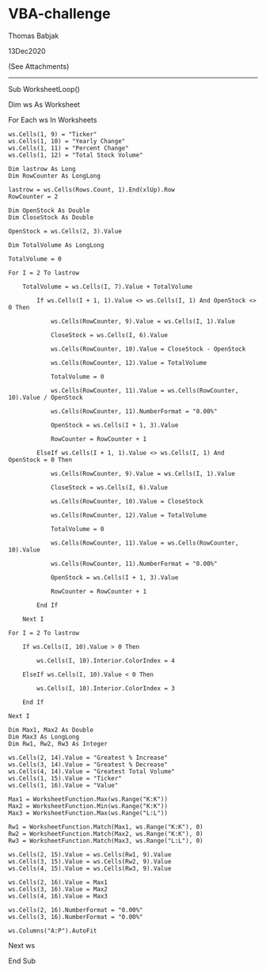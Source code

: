 # VBA-challenge

Thomas Babjak

13Dec2020

(See Attachments)

________________________

Sub WorksheetLoop()

Dim ws As Worksheet

For Each ws In Worksheets

    ws.Cells(1, 9) = "Ticker"
    ws.Cells(1, 10) = "Yearly Change"
    ws.Cells(1, 11) = "Percent Change"
    ws.Cells(1, 12) = "Total Stock Volume"

    Dim lastrow As Long
    Dim RowCounter As LongLong

    lastrow = ws.Cells(Rows.Count, 1).End(xlUp).Row
    RowCounter = 2

    Dim OpenStock As Double
    Dim CloseStock As Double

    OpenStock = ws.Cells(2, 3).Value

    Dim TotalVolume As LongLong

    TotalVolume = 0

    For I = 2 To lastrow

        TotalVolume = ws.Cells(I, 7).Value + TotalVolume

            If ws.Cells(I + 1, 1).Value <> ws.Cells(I, 1) And OpenStock <> 0 Then

                ws.Cells(RowCounter, 9).Value = ws.Cells(I, 1).Value

                CloseStock = ws.Cells(I, 6).Value

                ws.Cells(RowCounter, 10).Value = CloseStock - OpenStock
                
                ws.Cells(RowCounter, 12).Value = TotalVolume

                TotalVolume = 0
                
                ws.Cells(RowCounter, 11).Value = ws.Cells(RowCounter, 10).Value / OpenStock
                
                ws.Cells(RowCounter, 11).NumberFormat = "0.00%"
                
                OpenStock = ws.Cells(I + 1, 3).Value
                
                RowCounter = RowCounter + 1
                
            ElseIf ws.Cells(I + 1, 1).Value <> ws.Cells(I, 1) And OpenStock = 0 Then

                ws.Cells(RowCounter, 9).Value = ws.Cells(I, 1).Value

                CloseStock = ws.Cells(I, 6).Value

                ws.Cells(RowCounter, 10).Value = CloseStock
                
                ws.Cells(RowCounter, 12).Value = TotalVolume

                TotalVolume = 0
                
                ws.Cells(RowCounter, 11).Value = ws.Cells(RowCounter, 10).Value
                
                ws.Cells(RowCounter, 11).NumberFormat = "0.00%"
                
                OpenStock = ws.Cells(I + 1, 3).Value
                
                RowCounter = RowCounter + 1
                
            End If
            
        Next I

    For I = 2 To lastrow

        If ws.Cells(I, 10).Value > 0 Then

            ws.Cells(I, 10).Interior.ColorIndex = 4

        ElseIf ws.Cells(I, 10).Value < 0 Then

            ws.Cells(I, 10).Interior.ColorIndex = 3

        End If

    Next I

    Dim Max1, Max2 As Double
    Dim Max3 As LongLong
    Dim Rw1, Rw2, Rw3 As Integer

    ws.Cells(2, 14).Value = "Greatest % Increase"
    ws.Cells(3, 14).Value = "Greatest % Decrease"
    ws.Cells(4, 14).Value = "Greatest Total Volume"
    ws.Cells(1, 15).Value = "Ticker"
    ws.Cells(1, 16).Value = "Value"

    Max1 = WorksheetFunction.Max(ws.Range("K:K"))
    Max2 = WorksheetFunction.Min(ws.Range("K:K"))
    Max3 = WorksheetFunction.Max(ws.Range("L:L"))

    Rw1 = WorksheetFunction.Match(Max1, ws.Range("K:K"), 0)
    Rw2 = WorksheetFunction.Match(Max2, ws.Range("K:K"), 0)
    Rw3 = WorksheetFunction.Match(Max3, ws.Range("L:L"), 0)

    ws.Cells(2, 15).Value = ws.Cells(Rw1, 9).Value
    ws.Cells(3, 15).Value = ws.Cells(Rw2, 9).Value
    ws.Cells(4, 15).Value = ws.Cells(Rw3, 9).Value

    ws.Cells(2, 16).Value = Max1
    ws.Cells(3, 16).Value = Max2
    ws.Cells(4, 16).Value = Max3
    
    ws.Cells(2, 16).NumberFormat = "0.00%"
    ws.Cells(3, 16).NumberFormat = "0.00%"

    ws.Columns("A:P").AutoFit
    
  Next ws

End Sub

